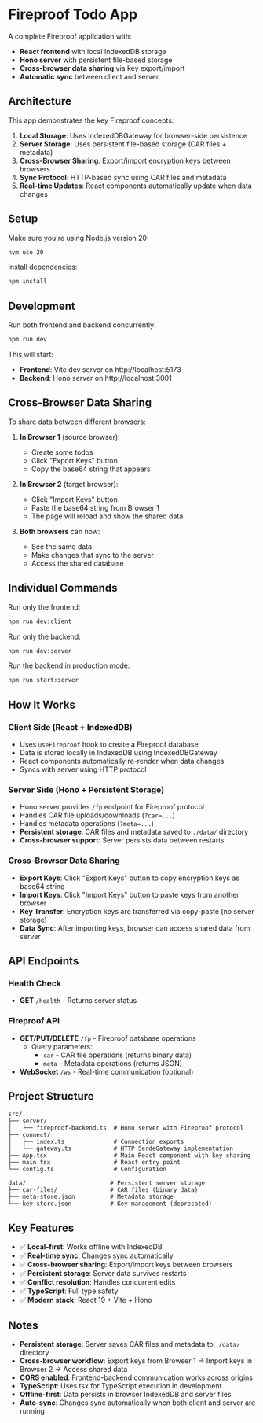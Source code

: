 # Fireproof Todo App

A complete Fireproof application with:
- **React frontend** with local IndexedDB storage
- **Hono server** with persistent file-based storage
- **Cross-browser data sharing** via key export/import
- **Automatic sync** between client and server

## Architecture

This app demonstrates the key Fireproof concepts:

1. **Local Storage**: Uses IndexedDBGateway for browser-side persistence
2. **Server Storage**: Uses persistent file-based storage (CAR files + metadata)
3. **Cross-Browser Sharing**: Export/import encryption keys between browsers
4. **Sync Protocol**: HTTP-based sync using CAR files and metadata
5. **Real-time Updates**: React components automatically update when data changes

## Setup

Make sure you're using Node.js version 20:

```bash
nvm use 20
```

Install dependencies:

```bash
npm install
```

## Development

Run both frontend and backend concurrently:

```bash
npm run dev
```

This will start:
- **Frontend**: Vite dev server on http://localhost:5173
- **Backend**: Hono server on http://localhost:3001

## Cross-Browser Data Sharing

To share data between different browsers:

1. **In Browser 1** (source browser):
   - Create some todos
   - Click "Export Keys" button
   - Copy the base64 string that appears

2. **In Browser 2** (target browser):
   - Click "Import Keys" button
   - Paste the base64 string from Browser 1
   - The page will reload and show the shared data

3. **Both browsers** can now:
   - See the same data
   - Make changes that sync to the server
   - Access the shared database

## Individual Commands

Run only the frontend:
```bash
npm run dev:client
```

Run only the backend:
```bash
npm run dev:server
```

Run the backend in production mode:
```bash
npm run start:server
```

## How It Works

### Client Side (React + IndexedDB)
- Uses `useFireproof` hook to create a Fireproof database
- Data is stored locally in IndexedDB using IndexedDBGateway
- React components automatically re-render when data changes
- Syncs with server using HTTP protocol

### Server Side (Hono + Persistent Storage)
- Hono server provides `/fp` endpoint for Fireproof protocol
- Handles CAR file uploads/downloads (`?car=...`)
- Handles metadata operations (`?meta=...`)
- **Persistent storage**: CAR files and metadata saved to `./data/` directory
- **Cross-browser support**: Server persists data between restarts

### Cross-Browser Data Sharing
- **Export Keys**: Click "Export Keys" button to copy encryption keys as base64 string
- **Import Keys**: Click "Import Keys" button to paste keys from another browser
- **Key Transfer**: Encryption keys are transferred via copy-paste (no server storage)
- **Data Sync**: After importing keys, browser can access shared data from server

## API Endpoints

### Health Check
- **GET** `/health` - Returns server status

### Fireproof API
- **GET/PUT/DELETE** `/fp` - Fireproof database operations
  - Query parameters:
    - `car` - CAR file operations (returns binary data)
    - `meta` - Metadata operations (returns JSON)
- **WebSocket** `/ws` - Real-time communication (optional)

## Project Structure

```
src/
├── server/
│   └── fireproof-backend.ts  # Hono server with Fireproof protocol
├── connect/
│   ├── index.ts              # Connection exports
│   └── gateway.ts            # HTTP SerdeGateway implementation
├── App.tsx                   # Main React component with key sharing
├── main.tsx                  # React entry point
└── config.ts                 # Configuration

data/                        # Persistent server storage
├── car-files/               # CAR files (binary data)
├── meta-store.json          # Metadata storage
└── key-store.json           # Key management (deprecated)
```

## Key Features

- ✅ **Local-first**: Works offline with IndexedDB
- ✅ **Real-time sync**: Changes sync automatically
- ✅ **Cross-browser sharing**: Export/import keys between browsers
- ✅ **Persistent storage**: Server data survives restarts
- ✅ **Conflict resolution**: Handles concurrent edits
- ✅ **TypeScript**: Full type safety
- ✅ **Modern stack**: React 19 + Vite + Hono

## Notes

- **Persistent storage**: Server saves CAR files and metadata to `./data/` directory
- **Cross-browser workflow**: Export keys from Browser 1 → Import keys in Browser 2 → Access shared data
- **CORS enabled**: Frontend-backend communication works across origins
- **TypeScript**: Uses tsx for TypeScript execution in development
- **Offline-first**: Data persists in browser IndexedDB and server files
- **Auto-sync**: Changes sync automatically when both client and server are running

